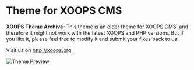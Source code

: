 # Theme for XOOPS CMS

**XOOPS Theme Archive:** This theme is an older theme for XOOPS CMS, and therefore it might not work with the latest XOOPS and PHP versions. 
But if you like it, please feel free to modify it and submit your fixes back to us!

Visit us on http://xoops.org 

![Theme Preview](/theme_preview.png)